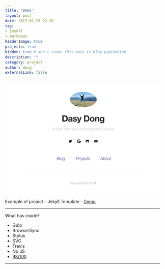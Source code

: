 ```yaml
---
title: "Demo"
layout: post
date: 2017-02-23 22:10
tag:
- jeykll
- markdown
headerImage: true
projects: true
hidden: true # don't count this post in blog pagination
description: ""
category: project
author: dong
externalLink: false
---
```


![Screenshot](/img/images/githubpages/githubdemo.png)

Example of project - Jekyll Template - [Demo](https://dasydong.github.io/)

---

What has inside?

- Gulp
- BrowserSync
- Stylus
- SVG
- Travis
- No JS
- [98/100](https://developers.google.com/speed/pagespeed/insights/?url=http%3A%2F%2Fsergiokopplin.github.io%2Findigo%2F)

---
